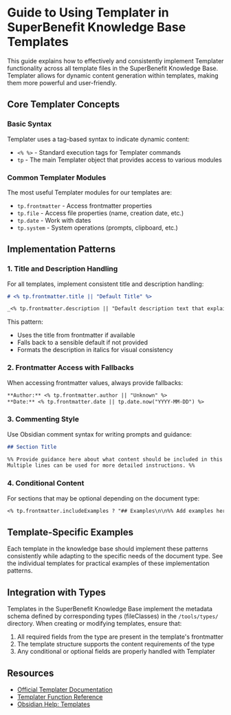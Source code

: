# Guide to Using Templater in SuperBenefit Knowledge Base Templates

This guide explains how to effectively and consistently implement Templater functionality across all template files in the SuperBenefit Knowledge Base. Templater allows for dynamic content generation within templates, making them more powerful and user-friendly.

## Core Templater Concepts

### Basic Syntax

Templater uses a tag-based syntax to indicate dynamic content:

- `<% %>` - Standard execution tags for Templater commands
- `tp` - The main Templater object that provides access to various modules

### Common Templater Modules

The most useful Templater modules for our templates are:

- `tp.frontmatter` - Access frontmatter properties
- `tp.file` - Access file properties (name, creation date, etc.)
- `tp.date` - Work with dates
- `tp.system` - System operations (prompts, clipboard, etc.)

## Implementation Patterns

### 1. Title and Description Handling

For all templates, implement consistent title and description handling:

```markdown
# <% tp.frontmatter.title || "Default Title" %>

_<% tp.frontmatter.description || "Default description text that explains the purpose." %>_
```

This pattern:
- Uses the title from frontmatter if available
- Falls back to a sensible default if not provided
- Formats the description in italics for visual consistency

### 2. Frontmatter Access with Fallbacks

When accessing frontmatter values, always provide fallbacks:

```markdown
**Author:** <% tp.frontmatter.author || "Unknown" %>
**Date:** <% tp.frontmatter.date || tp.date.now("YYYY-MM-DD") %>
```

### 3. Commenting Style

Use Obsidian comment syntax for writing prompts and guidance:

```markdown
## Section Title

%% Provide guidance here about what content should be included in this section.
Multiple lines can be used for more detailed instructions. %%
```

### 4. Conditional Content

For sections that may be optional depending on the document type:

```markdown
<% tp.frontmatter.includeExamples ? "## Examples\n\n%% Add examples here %%" : "" %>
```

## Template-Specific Examples

Each template in the knowledge base should implement these patterns consistently while adapting to the specific needs of the document type. See the individual templates for practical examples of these implementation patterns.

## Integration with Types

Templates in the SuperBenefit Knowledge Base implement the metadata schema defined by corresponding types (fileClasses) in the `/tools/types/` directory. When creating or modifying templates, ensure that:

1. All required fields from the type are present in the template's frontmatter
2. The template structure supports the content requirements of the type
3. Any conditional or optional fields are properly handled with Templater

## Resources

- [Official Templater Documentation](https://silentvoid13.github.io/Templater/)
- [Templater Function Reference](https://silentvoid13.github.io/Templater/internal-functions/overview.html)
- [Obsidian Help: Templates](https://help.obsidian.md/Plugins/Templates)
